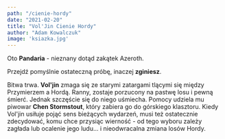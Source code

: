 ```yaml
---
path: "/cienie-hordy"
date: "2021-02-20"
title: "Vol'Jin Cienie Hordy"
author: "Adam Kowalczuk"
image: 'ksiazka.jpg'
---
```

Oto **Pandaria** - nieznany dotąd zakątek Azeroth.

Przejdź pomyślnie ostateczną próbę, inaczej **zginiesz**.

Bitwa trwa. **Vol'jin** zmaga się ze starymi zatargami tlącymi się między Przymierzem a Hordą. Ranny, zostaje porzucony na pastwę losu i pewną śmierć. Jednak szczęście się do niego uśmiecha. Pomocy udziela mu piwowar **Chen Stormstout**, który zabiera go do górskiego klasztoru. Kiedy Vol'jin usiłuje pojąć sens bieżących wydarzeń, musi też ostatecznie zdecydować, komu chce przysiąc wierność - od tego wyboru zależy zagłada lub ocalenie jego ludu... i nieodwracalna zmiana losów Hordy.
